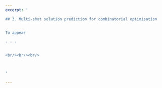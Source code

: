 ```yaml
---
excerpt: '

## 3. Multi-shot solution prediction for combinatorial optimisation 


To appear

- - -


<br/><br/><br/>



'

---
```

